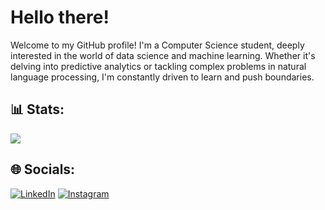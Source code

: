 # Hello there! 

Welcome to my GitHub profile! I'm a Computer Science student, deeply interested in the world of data science and machine learning. Whether it's delving into predictive analytics or tackling complex problems in natural language processing, I'm constantly driven to learn and push boundaries.

## 📊 Stats:
![](https://github-readme-stats.vercel.app/api/top-langs/?username=riotrip&theme=dark&hide_border=false&include_all_commits=true&count_private=false&layout=compact)

## 🌐 Socials:
[![LinkedIn](https://img.shields.io/badge/LinkedIn-%230077B5.svg?logo=linkedin&logoColor=white)](https://linkedin.com/in/rio-tri-prayogo) 
[![Instagram](https://img.shields.io/badge/Instagram-%23E4405F.svg?logo=Instagram&logoColor=white)](https://instagram.com/rio_t.p) 
